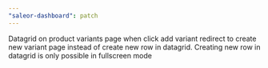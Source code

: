 ```yaml
---
"saleor-dashboard": patch
---
```


Datagrid on product variants page when click add variant redirect to create new variant page instead of create new row in datagrid. Creating new row in datagrid is only possible in fullscreen mode
